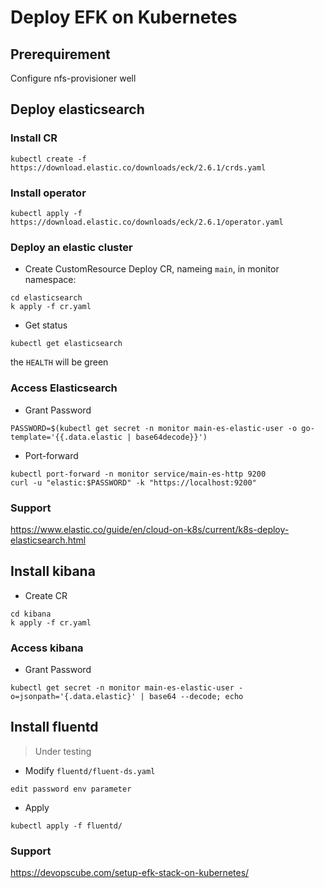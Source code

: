 # Deploy EFK on Kubernetes
## Prerequirement
Configure nfs-provisioner well

## Deploy elasticsearch
### Install CR
```
kubectl create -f https://download.elastic.co/downloads/eck/2.6.1/crds.yaml
```

### Install operator
```
kubectl apply -f https://download.elastic.co/downloads/eck/2.6.1/operator.yaml
```

### Deploy an elastic cluster
* Create CustomResource
Deploy CR, nameing `main`, in monitor namespace:
```
cd elasticsearch
k apply -f cr.yaml
```
* Get status
```
kubectl get elasticsearch
```
the `HEALTH` will be green

### Access Elasticsearch
* Grant Password
```
PASSWORD=$(kubectl get secret -n monitor main-es-elastic-user -o go-template='{{.data.elastic | base64decode}}')
```
* Port-forward
```
kubectl port-forward -n monitor service/main-es-http 9200
curl -u "elastic:$PASSWORD" -k "https://localhost:9200"
```

### Support
https://www.elastic.co/guide/en/cloud-on-k8s/current/k8s-deploy-elasticsearch.html


## Install kibana
* Create CR
```
cd kibana
k apply -f cr.yaml
```
### Access kibana
* Grant Password
```
kubectl get secret -n monitor main-es-elastic-user -o=jsonpath='{.data.elastic}' | base64 --decode; echo
```

## Install fluentd
>Under testing
* Modify `fluentd/fluent-ds.yaml`
```
edit password env parameter
```

* Apply
```
kubectl apply -f fluentd/
```

### Support
https://devopscube.com/setup-efk-stack-on-kubernetes/
